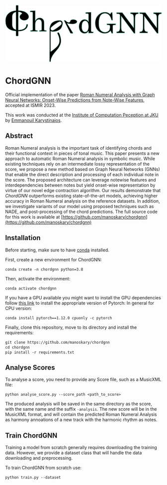 ![ChordGNN_logo](images/chordgnn_logo.png)

# ChordGNN

Official implementation of the paper [Roman Numeral Analysis with Graph Neural Networks: Onset-Wise Predictions from Note-Wise Features](https://arxiv.org/), accepted at ISMIR 2023.

This work was conducted at the [Institute of Computation Peception at JKU](https://www.jku.at/en/institute-of-computational-perception/) by [Emmanouil Karystinaios](https://emmanouil-karystinaios.github.io/).

## Abstract
Roman Numeral analysis is the important task of identifying chords and their functional context in pieces of tonal music. 
This paper presents a new approach to automatic Roman Numeral analysis in symbolic music. While existing techniques rely on an intermediate lossy representation of the score, we propose a new method based on Graph Neural Networks (GNNs) that enable the direct description and processing of each individual note in the score. 
The proposed architecture can leverage notewise features and interdependencies between notes but yield onset-wise representation by virtue of our novel edge contraction algorithm. 
Our results demonstrate that _ChordGNN_ outperforms existing state-of-the-art models, achieving higher accuracy in Roman Numeral analysis on the reference datasets. 
In addition, we investigate variants of our model using proposed techniques such as NADE, and post-processing of the chord predictions. The full source code for this work is available at [https://github.com/manoskary/chordgnn](https://github.com/manoskary/chordgnn)

## Installation

Before starting, make sure to have [conda](https://docs.conda.io/en/latest/miniconda.html) installed.

First, create a new environment for ChordGNN:

```shell
conda create -n chordgnn python=3.8
```

Then, activate the environment:

```shell
conda activate chordgnn
```


If you have a GPU available you might want to install the GPU dependencies follow [this link](https://pytorch.org/) to install the appropriate version of Pytorch:
In general for CPU version:
```shell
conda install pytorch==1.12.0 cpuonly -c pytorch
```

Finally, clone this repository, move to its directory and install the requirements:

```shell
git clone https://github.com/manoskary/chordgnn
cd chordgnn
pip install -r requirements.txt
```

## Analyse Scores

To analyse a score, you need to provide any Score file, such as a MusicXML file:

```shell
python analyse_score.py --score_path <path_to_score>
```

The produced analysis will be saved in the same directory as the score, with the same name and the suffix `-analysis`.
The new score will be in the MusicXML format, and will contain the predicted Roman Numeral Analysis as harmony annoations of a new track with the harmonic rhythm as notes.

## Train ChordGNN

Training a model from scratch generally requires downloading the training data. However, we provide a dataset class that will handle the data downloading and preprocessing.

To train ChordGNN from scratch use:

```shell
python train.py --dataset 
```
